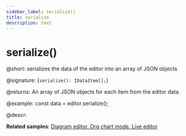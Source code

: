 ```yaml
---
sidebar_label: serialize()
title: serialize
description: text
---
```


# serialize()

@short: serializes the data of the editor into an array of JSON objects

@signature: {`serialize(): IDataItem[];`}

@returns:
An array of JSON objects for each item from the editor data.

@example:
const data = editor.serialize();

@descr:

**Related samples**: [Diagram editor. Org chart mode. Live editor](https://snippet.dhtmlx.com/bng7ego7)
